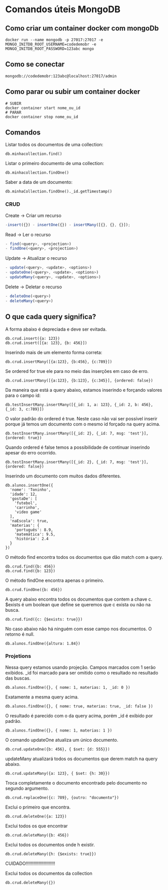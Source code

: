 # Comandos úteis MongoDB

## Como criar um container docker com mongoDb

```shell
docker run --name mongodb -p 27017:27017 -e MONGO_INITDB_ROOT_USERNAME=codedemobr -e MONGO_INITDB_ROOT_PASSWORD=123abc mongo
```

## Como se conectar

```shell
mongodb://codedemobr:123abc@localhost:27017/admin
```

## Como parar ou subir um container docker

```shell
# SUBIR
docker container start nome_ou_id
# PARAR
docker container stop nome_ou_id
```

## Comandos

Listar todos os documentos de uma collection:

```
db.minhacollection.find()
```

Listar o primeiro documento de uma collection:

```
db.minhacollection.findOne()
```

Saber a data de um documento:

```
db.minhaCollection.findOne()._id.getTimestamp()
```

### CRUD

Create -> Criar um recurso

```javascript
-insert({}) - insertOne({}) - insertMany([{}, {}, {}]);
```

Read -> Ler o recurso

```javascript
- find(<query>, <projection>)
- findOne(<query>, <projection>)
```

Update -> Atualizar o recurso

```javascript
- update(<query>, <update>, <options>)
- updateOne(<query>, <update>, <options>)
- updateMany(<query>, <update>, <options>)
```

Delete -> Deletar o recurso

```javascript
- deleteOne(<query>)
- deleteMany(<query>)
```

## O que cada query significa?

A forma abaixo é depreciada e deve ser evitada.

```
db.crud.insert({a: 123})
db.crud.insert([{a: 123}, {b: 456}])
```

Inserindo mais de um elemento forma correta:

```
db.crud.insertMany([{a:123}, {b:456}, {c:789}])
```

Se ordered for true ele para no meio das inserções em caso de erro.

```
db.crud.insertMany([{a:123}, {b:123}, {c:345}], {ordered: false})
```

Da maneira que está a query abaixo, estamos inserindo e forçando valores para o campo id:

```
db.testInsertMany.insertMany([{_id: 1, a: 123}, {_id: 2, b: 456}, {_id: 3, c:789}])
```

O valor padrão do ordered é true. Neste caso não vai ser possível inserir porque já temos um documento com o mesmo id forçado na query acima.

```
db.testInsertMany.insertMany([{_id: 2}, {_id: 7, msg: 'test'}], {ordered: true})
```

Quando ordered é false temos a possibilidade de continuar inserindo apesar do erro ocorrido.

```
db.testInsertMany.insertMany([{_id: 2}, {_id: 7, msg: 'test'}], {ordered: false})
```

Inserindo um documento com muitos dados diferentes.

```
db.alunos.insertOne({
  'nome': 'Toninho',
  'idade': 12,
  'gostaDe': [
    'futebol',
    'carrinho',
    'video game'
  ],
  'naEscola': true,
  'materias': {
    'português': 8.9,
    'matemática': 9.5,
    'história': 2.4
  }
})
```

O método find encontra todos os documentos que dão match com a query.

```
db.crud.find({b: 456})
db.crud.find({b: 123})
```

O método findOne encontra apenas o primeiro.

```
db.crud.findOne({b: 456})
```

A query abaixo encontra todos os documentos que contem a chave c.
$exists é um boolean que define se queremos que c exista ou não na busca.

```
db.crud.find({c: {$exists: true}})
```

No caso abaixo não há ninguém com esse campo nos documentos.
O retorno é null.

```
db.alunos.findOne({altura: 1.84})
```

### Projetions

Nessa query estamos usando projeção. Campos marcados com 1 serão exibidos. \_id foi marcado para ser omitido como o resultado no resultado das buscas.

```
db.alunos.findOne({}, { nome: 1, materias: 1, _id: 0 })
```

Exatamente a mesma query acima.

```
db.alunos.findOne({}, { nome: true, materias: true, _id: false })
```

O resultado é parecido com o da query acima, porém \_id é exibido por padrão.

```
db.alunos.findOne({}, { nome: 1, materias: 1 })
```

O comando updateOne atualiza um único documento.

```
db.crud.updateOne({b: 456}, { $set: {d: 555}})

```

updateMany atualizará todos os documentos que derem match na query abaixo.

```
db.crud.updateMany({a: 123}, { $set: {h: 30}})
```

Troca completamente o documento encontrado pelo documento no segundo argumento.

```
db.crud.replaceOne({c: 789}, {outro: "documento"})
```

Exclui o primeiro que encontra.

```
db.crud.deleteOne({a: 123})
```

Exclui todos os que encontrar

```
db.crud.deleteMany({b: 456})
```

Exclui todos os documentos onde h existir.

```
db.crud.deleteMany({h: {$exists: true}})
```

CUIDADO!!!!!!!!!!!!!!!!!!!!!!!

Exclui todos os documentos da collection

```
db.crud.deleteMany({})
```
